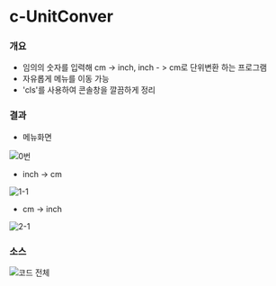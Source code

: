 # c-UnitConver

### 개요
- 임의의 숫자를 입력해 cm -> inch, inch - > cm로 단위변환 하는 프로그램
- 자유롭게 메뉴를 이동 가능
- 'cls'를 사용하여 콘솔창을 깔끔하게 정리

### 결과

- 메뉴화면

![0번](https://user-images.githubusercontent.com/60810356/86862010-526a9200-c103-11ea-97fa-81b156ff338d.PNG)

- inch -> cm

![1-1](https://user-images.githubusercontent.com/60810356/86862251-d15fca80-c103-11ea-87bc-27087805b463.PNG)

- cm -> inch

![2-1](https://user-images.githubusercontent.com/60810356/86862303-e76d8b00-c103-11ea-8c84-93da7db8684a.PNG)





### 소스

![코드 전체](https://user-images.githubusercontent.com/60810356/85219793-a8d89080-b3e1-11ea-920d-f68282ac8176.PNG)

